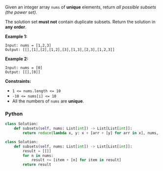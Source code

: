 Given an integer array  `nums`  of  **unique**  elements, return  _all possible subsets (the power set)_.

The solution set  **must not**  contain duplicate subsets. Return the solution in  **any order**.

**Example 1:**
```
Input: nums = [1,2,3]
Output: [[],[1],[2],[1,2],[3],[1,3],[2,3],[1,2,3]]
```

**Example 2:**
```
Input: nums = [0]
Output: [[],[0]]
```

**Constraints:**

-   `1 <= nums.length <= 10`
-   `-10 <= nums[i] <= 10`
-   All the numbers of `nums`  are  **unique**.


### Python
```py
class Solution:
    def subsets(self, nums: List[int]) -> List[List[int]]:
        return reduce(lambda x, y: x + [arr + [y] for arr in x], nums, [[]])
```

```python
class Solution:
    def subsets(self, nums: List[int]) -> List[List[int]]:
        result = [[]]
        for n in nums:
            result += [item + [n] for item in result]
        return result
```